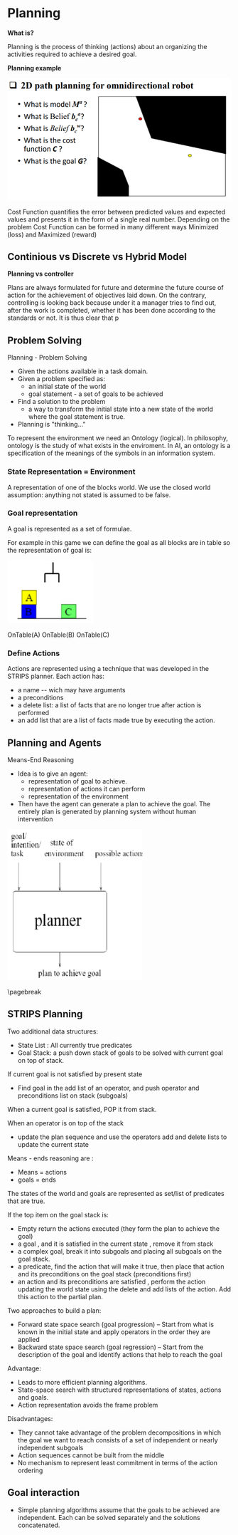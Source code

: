 # Planning

**What is?**

Planning is the process of thinking (actions) about an organizing the activities required to achieve a desired goal.



**Planning example**

![](img/w1/par_example.png)

Cost Function quantifies the error between predicted values and expected values and presents it in the form of a single real number. Depending on the problem Cost Function can be formed in many different ways Minimized (loss) and Maximized (reward)



## Continious vs Discrete vs Hybrid Model



**Planning vs controller**

Plans are always formulated for future and determine the future course of action for the achievement of objectives laid down. On the contrary, controlling is looking back because under it a manager tries to find out, after the work is completed, whether it has been done according to the standards or not. It is thus clear that p

## Problem Solving

Planning - Problem Solving

* Given the actions available in a task domain.
* Given a problem specified as:
  * an initial state of the world
  * goal statement - a set of goals to be achieved
* Find a solution to the problem
  * a way to transform the initial state into a new state of the world where the goal statement is true.
* Planning is "thinking..."

To represent the environment we need an Ontology (logical). In philosophy, ontology is the study of what exists in the enviroment. In AI, an ontology is a specification of the meanings of the symbols in an information system.

### State Representation = Environment

A representation of one of the blocks world. We use the closed world assumption: anything not stated is assumed to be false.

### Goal representation

A goal is represented as a set of formulae. 

For example in this game we can define the goal as all blocks are in table so the representation of goal is:

![](img/w1/goal_1.png)

OnTable(A) OnTable(B) OnTable(C)

### Define Actions

Actions are represented using a technique that was developed in the STRIPS planner. Each action has:

* a name -- wich may have arguments
* a preconditions
* a delete list: a list of facts that are no longer true after action is performed
* an add list that are a list of facts made true by executing the action.

## Planning and Agents

Means-End Reasoning

* Idea is to give an agent:
  * representation of goal to achieve.
  * representation of actions it can perform
  * representation of the environment
* Then have the agent can generate a plan to achieve the goal. The entirely plan is generated by planning system without human intervention

![](img/w1/planner.png)

\pagebreak



## STRIPS Planning

Two additional data structures:

* State List : All currently true predicates
* Goal Stack: a push down stack of goals to be solved with current goal on top of stack.

If current goal is not satisfied by present state

* Find goal in the add list of an operator, and push operator and preconditions list on stack (subgoals)

When a current goal is satisfied, POP it from stack.

When an operator is on top of the stack

* update the plan sequence and use the operators add and delete lists to update the current state

Means - ends reasoning are :

* Means = actions
* goals = ends

The states of the world and goals are represented as set/list of predicates that are true.

If the top item on the goal stack is:

* Empty return the actions executed (they form the plan to achieve the goal)
* a goal , and it is satisfied in the current state , remove it from stack
* a complex goal, break it into subgoals and placing all subgoals on the goal stack. 
* a predicate, find the action that will make it true, then place that action and its preconditions on the goal stack (preconditions first)
* an action and its preconditions are satisfied , perform the action updating the world state using the delete and add lists of the action. Add this action to the partial plan.

Two approaches to build a plan:

* Forward state space search (goal progression) – Start from what is known in the initial state and apply operators in the order they are applied
* Backward state space search (goal regression) – Start from the description of the goal and identify actions that help to reach the goal

Advantage: 

* Leads to more efficient planning algorithms.
* State-space search with structured representations of states, actions and goals.
* Action representation avoids the frame problem

Disadvantages:

* They cannot take advantage of the problem decompositions in which the goal we want to reach consists of a set of independent or nearly independent subgoals
* Action sequences cannot be built from the middle
* No mechanism to represent least commitment in terms of the action ordering

## Goal interaction

* Simple planning algorithms assume that the goals to be achieved are independent. Each can be solved separately and the solutions concatenated.

